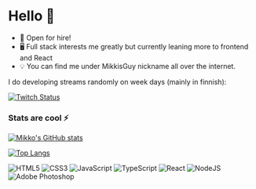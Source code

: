 # Hello 👋

- 🎯 Open for hire!
- 🖥️ Full stack interests me greatly but currently leaning more to frontend and React
- 💡 You can find me under MikkisGuy nickname all over the internet.

I do developing streams randomly on week days (mainly in finnish):

[![Twitch Status](https://img.shields.io/twitch/status/mikkisguy?style=social)](https://www.twitch.tv/mikkisguy)

### Stats are cool ⚡

[![Mikko's GitHub stats](https://github-readme-stats.vercel.app/api?username=mikkisguy&show_icons=true&theme=dark)](https://github.com/anuraghazra/github-readme-stats)

[![Top Langs](https://github-readme-stats.vercel.app/api/top-langs/?username=mikkisguy&layout=compact&theme=dark)](https://github.com/anuraghazra/github-readme-stats)

<img alt="HTML5" src="https://img.shields.io/badge/html5%20-%23E34F26.svg?&style=for-the-badge&logo=html5&logoColor=white"/> <img alt="CSS3" src="https://img.shields.io/badge/css3%20-%231572B6.svg?&style=for-the-badge&logo=css3&logoColor=white"/> <img alt="JavaScript" src="https://img.shields.io/badge/javascript%20-%23323330.svg?&style=for-the-badge&logo=javascript&logoColor=%23F7DF1E"/> <img alt="TypeScript" src="https://img.shields.io/badge/typescript%20-%23007ACC.svg?&style=for-the-badge&logo=typescript&logoColor=white"/> <img alt="React" src="https://img.shields.io/badge/react%20-%2320232a.svg?&style=for-the-badge&logo=react&logoColor=%2361DAFB"/> <img alt="NodeJS" src="https://img.shields.io/badge/node.js%20-%2343853D.svg?&style=for-the-badge&logo=node.js&logoColor=white"/> <img alt="Adobe Photoshop" src="https://img.shields.io/badge/adobe%20photoshop%20-%2331A8FF.svg?&style=for-the-badge&logo=adobe%20photoshop&logoColor=white"/>

